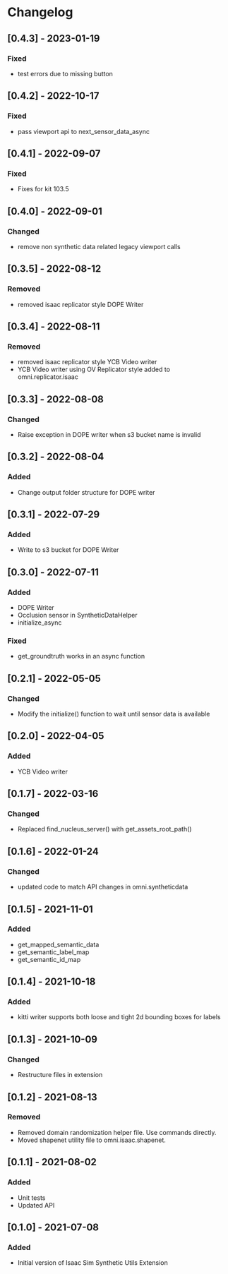 # Changelog

## [0.4.3] - 2023-01-19
### Fixed
- test errors due to missing button

## [0.4.2] - 2022-10-17
### Fixed
- pass viewport api to next_sensor_data_async

## [0.4.1] - 2022-09-07
### Fixed
- Fixes for kit 103.5

## [0.4.0] - 2022-09-01

### Changed
- remove non synthetic data related legacy viewport calls

## [0.3.5] - 2022-08-12

### Removed
- removed isaac replicator style DOPE Writer

## [0.3.4] - 2022-08-11

### Removed
- removed isaac replicator style YCB Video writer
- YCB Video writer using OV Replicator style added to omni.replicator.isaac

## [0.3.3] - 2022-08-08

### Changed
- Raise exception in DOPE writer when s3 bucket name is invalid

## [0.3.2] - 2022-08-04

### Added
- Change output folder structure for DOPE writer

## [0.3.1] - 2022-07-29

### Added
- Write to s3 bucket for DOPE Writer

## [0.3.0] - 2022-07-11

### Added
- DOPE Writer
- Occlusion sensor in SyntheticDataHelper
- initialize_async

### Fixed
- get_groundtruth works in an async function

## [0.2.1] - 2022-05-05

### Changed
- Modify the initialize() function to wait until sensor data is available

## [0.2.0] - 2022-04-05

### Added
- YCB Video writer

## [0.1.7] - 2022-03-16

### Changed
- Replaced find_nucleus_server() with get_assets_root_path()

## [0.1.6] - 2022-01-24

### Changed
- updated code to match API changes in omni.syntheticdata

## [0.1.5] - 2021-11-01

### Added
- get_mapped_semantic_data
- get_semantic_label_map
- get_semantic_id_map

## [0.1.4] - 2021-10-18

### Added
- kitti writer supports both loose and tight 2d bounding boxes for labels

## [0.1.3] - 2021-10-09

### Changed
- Restructure files in extension

## [0.1.2] - 2021-08-13

### Removed
- Removed domain randomization helper file. Use commands directly.
- Moved shapenet utility file to omni.isaac.shapenet.

## [0.1.1] - 2021-08-02

### Added
- Unit tests
- Updated API

## [0.1.0] - 2021-07-08

### Added
- Initial version of Isaac Sim Synthetic Utils Extension
